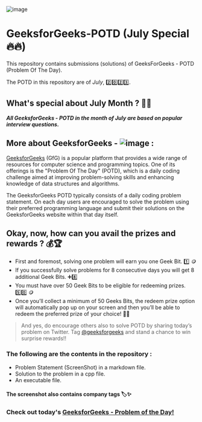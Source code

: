 ![image](https://github.com/nikhilsp242/GeeksForGeeks-POTD/assets/112267674/3186627c-8126-4236-bc77-e9b2155c8e86)


# GeeksforGeeks-POTD (July Special🔥🔥)
This repository contains submissions (solutions) of GeeksForGeeks - POTD (Problem Of The Day). 

The POTD in this repository are of _July_, 2️⃣0️⃣2️⃣3️⃣. 

## What's special about July Month ? 📆🤔
***All GeeksforGeeks - POTD in the month of July are based on popular interview questions.***

## More about GeeksforGeeks - ![image](https://github.com/nikhilsp242/GeeksForGeeks-POTD/assets/112267674/99806be3-f4f8-4ea1-b99e-7299049bfdb7) :

[GeeksforGeeks](https://www.geeksforgeeks.org/) (GfG) is a popular platform that provides a wide range of resources for computer science and programming topics. One of its offerings is the "Problem Of The Day" (POTD), which is a daily coding challenge aimed at improving problem-solving skills and enhancing knowledge of data structures and algorithms.

The GeeksforGeeks POTD typically consists of a daily coding problem statement. On each day users are encouraged to solve the problem using their preferred programming language and submit their solutions on the GeeksforGeeks website within that day itself.

## Okay, now, how can you avail the prizes and rewards ? 💰🏆

  - First and foremost, solving one problem will earn you one Geek Bit. 1️⃣ 🪙
  - If you successfully solve problems for 8 consecutive days you will get 8 additional Geek Bits. ➕8️⃣
  - You must have over 50 Geek Bits to be eligible for redeeming prizes.  5️⃣0️⃣ 🪙
  - Once you’ll collect a minimum of 50 Geeks Bits, the redeem prize option will automatically pop up on your screen and then you’ll be able to redeem the preferred prize of your choice! 🤩🎁

>And yes, do encourage others also to solve POTD by sharing today’s problem on Twitter. Tag [@geeksforgeeks](https://twitter.com/geeksforgeeks) and stand a chance to win surprise rewards!!

### The following are the contents in the repository :
  - Problem Statement (ScreenShot) in a markdown file.
  - Solution to the problem in a cpp file.
  - An executable file.
#### The screenshot also contains company tags 🏷️✨

### Check out today's [GeeksforGeeks - Problem of the Day!](https://practice.geeksforgeeks.org/problem-of-the-day)

